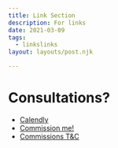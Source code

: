 ```yaml
---
title: Link Section
description: For links
date: 2021-03-09
tags:
  - linkslinks
layout: layouts/post.njk

---
```


# Consultations?

- [<i class="fa-solid fa-calendar-check"></i>Calendly](#)
- [<i class="fa-solid fa-mug-hot"></i>Commission me!](#)
- [<i class="fa-solid fa-file-lines"></i>Commissions T&C](#)
